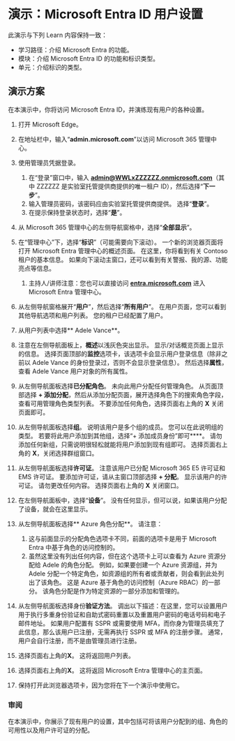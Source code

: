 <!---
---
Demo: Title: 'Explore Microsoft Entra ID User Settings' Learning Path/Module/Unit: '学习路径：介绍 Microsoft Entra 的功能；模块 1：介绍 Microsoft Entra ID 的函数和标识类型；第 3 单元：介绍 Microsoft Entra 标识类型’
---
--->

# 演示：Microsoft Entra ID 用户设置

此演示与下列 Learn 内容保持一致：

- 学习路径：介绍 Microsoft Entra 的功能。
- 模块：介绍 Microsoft Entra ID 的功能和标识类型。
- 单元：介绍标识的类型。

## 演示方案

在本演示中，你将访问 Microsoft Entra ID，并演练现有用户的各种设置。

1. 打开 Microsoft Edge。

1. 在地址栏中，输入“**admin.microsoft.com**”以访问 Microsoft 365 管理中心。

1. 使用管理员凭据登录。
    1. 在“登录”窗口中，输入 **admin@WWLxZZZZZZ.onmicrosoft.com**（其中 ZZZZZZ 是实验室托管提供商提供的唯一租户 ID），然后选择“**下一步**”。
    1. 输入管理员密码，该密码应由实验室托管提供商提供。 选择“**登录**”。
    1. 在提示保持登录状态时，选择“**是**”。

1. 从 Microsoft 365 管理中心的左侧导航窗格中，选择“**全部显示**”。

1. 在“管理中心”下，选择“**标识**”（可能需要向下滚动）。  一个新的浏览器页面将打开 Microsoft Entra 管理中心的概述页面。 在这里，你将看到有关 Contoso 租户的基本信息。 如果向下滚动主窗口，还可以看到有关警报、我的源、功能亮点等信息。  
    1. 主持人/讲师注意：您也可以直接访问 **[entra.microsoft.com](https://entra.microsoft.com)** 进入 Microsoft Entra 管理中心。

1. 从左侧导航窗格展开“**用户**”，然后选择“**所有用户**”。  在用户页面，您可以看到其他导航选项和用户列表。 您的租户已经配置了用户。

1. 从用户列表中选择** Adele Vance**。

1. 注意在左侧导航面板上，**概述**以浅灰色突出显示。  显示/对话概览页面上显示的信息。  选择页面顶部的**监控**选项卡，该选项卡会显示用户登录信息（除非之前以 Adele Vance 的身份登录过，否则不会显示登录信息）。  然后选择**属性**，查看 Adele Vance 用户对象的所有属性。

1. 从左侧导航面板选择**已分配角色**。  未向此用户分配任何管理角色。  从页面顶部选择 **+ 添加分配**，然后从添加分配页面，展开选择角色下的搜索角色字段，查看可用管理角色类型列表。  不要添加任何角色，选择页面右上角的 **X** 关闭页面即可。

1. 从左侧导航面板选择**组**。  说明该用户是多个组的成员。  您可以在此说明组的类型。  若要将此用户添加到其他组，选择“+ 添加成员身份”即可****。  请勿添加任何新组，只需说明很轻松就能将用户添加到现有组即可。 选择页面右上角的 **X**，关闭选择群组窗口。

1. 从左侧导航面板选择**许可证**。 注意该用户已分配 Microsoft 365 E5 许可证和 EMS 许可证。  要添加许可证，请从主窗口顶部选择 **+ 分配**。  显示该用户的许可证。 请勿更改任何内容。  选择页面右上角的 **X** 关闭窗口。

1. 在左侧导航面板中，选择“**设备**”。  没有任何显示，但可以说，如果该用户分配了设备，就会在这里显示。

1. 从左侧导航面板选择** Azure 角色分配**。  请注意：
    1. 这与前面显示的分配角色选项卡不同，前面的选项卡是用于 Microsoft Entra 中基于角色的访问控制的。
    1. 虽然这里没有列出任何内容，但在这个选项卡上可以查看为 Azure 资源分配给 Adele 的角色分配。 例如，如果要创建一个 Azure 资源组，并为 Adele 分配一个特定角色，如资源组的所有者或贡献者，则会看到此处列出了该角色。 这是 Azure 基于角色的访问控制（Azure RBAC）的一部分。 该角色分配是作为特定资源的一部分添加和管理的。

1. 从左侧导航面板选择身份**验证方法**。  调出以下描述：在这里，您可以设置用户用于执行多重身份验证和自助式密码重置以及重置用户密码的电话号码和电子邮件地址。 如果用户配置有 SSPR 或需要使用 MFA，而你身为管理员填充了此信息，那么该用户已注册，无需再执行 SSPR 或 MFA 的注册步骤。  通常，用户会自行注册，而不是由管理员进行注册。

1. 选择页面右上角的**X**。 这将返回用户列表。

1. 选择页面右上角的**X**。 这将返回 Microsoft Entra 管理中心的主页面。

1. 保持打开此浏览器选项卡，因为您将在下一个演示中使用它。

### 审阅

在本演示中，你展示了现有用户的设置，其中包括可将该用户分配到的组、角色的可用性以及用户许可证的分配。
